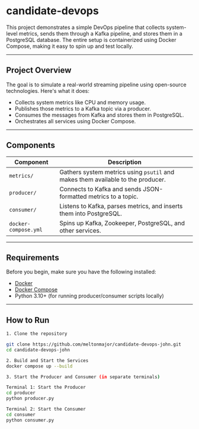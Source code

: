 # candidate-devops

This project demonstrates a simple DevOps pipeline that collects system-level metrics, sends them through a Kafka pipeline, and stores them in a PostgreSQL database. The entire setup is containerized using Docker Compose, making it easy to spin up and test locally.

---

## Project Overview

The goal is to simulate a real-world streaming pipeline using open-source technologies. Here's what it does:

- Collects system metrics like CPU and memory usage.
- Publishes those metrics to a Kafka topic via a producer.
- Consumes the messages from Kafka and stores them in PostgreSQL.
- Orchestrates all services using Docker Compose.

---

## Components

| Component           | Description                                                                 |
|---------------------|-----------------------------------------------------------------------------|
| `metrics/`          | Gathers system metrics using `psutil` and makes them available to the producer. |
| `producer/`         | Connects to Kafka and sends JSON-formatted metrics to a topic.              |
| `consumer/`         | Listens to Kafka, parses metrics, and inserts them into PostgreSQL.         |
| `docker-compose.yml`| Spins up Kafka, Zookeeper, PostgreSQL, and other services.                  |

---

## Requirements

Before you begin, make sure you have the following installed:

- [Docker](https://www.docker.com/)
- [Docker Compose](https://docs.docker.com/compose/)
- Python 3.10+ (for running producer/consumer scripts locally)

---

## How to Run

```bash
1. Clone the repository

git clone https://github.com/meltonmajor/candidate-devops-john.git
cd candidate-devops-john

2. Build and Start the Services
docker compose up --build

3. Start the Producer and Consumer (in separate terminals)

Terminal 1: Start the Producer
cd producer
python producer.py

Terminal 2: Start the Consumer
cd consumer
python consumer.py


